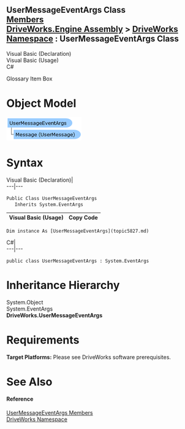 UserMessageEventArgs Class   
[Members](topic5828.md)   
[DriveWorks.Engine Assembly](topic2156.md) > [DriveWorks Namespace](topic2159.md) : UserMessageEventArgs Class  
---  
  
Visual Basic (Declaration)    
Visual Basic (Usage)    
C# 

Glossary Item Box

# Object Model

![](dotnetdiagramimages/image301.png)

# Syntax

Visual Basic (Declaration)|   
---|---  
      
    
    Public Class UserMessageEventArgs 
       Inherits System.EventArgs  
  
Visual Basic (Usage)| Copy Code  
---|---  
      
    
    Dim instance As [UserMessageEventArgs](topic5827.md)  
  
C#|   
---|---  
      
    
    public class UserMessageEventArgs : System.EventArgs   
  
# Inheritance Hierarchy

System.Object  
System.EventArgs  
**DriveWorks.UserMessageEventArgs**  


# Requirements

**Target Platforms:** Please see DriveWorks software prerequisites.

# See Also

#### Reference

[UserMessageEventArgs Members](topic5828.md)   
[DriveWorks Namespace](topic2159.md)


